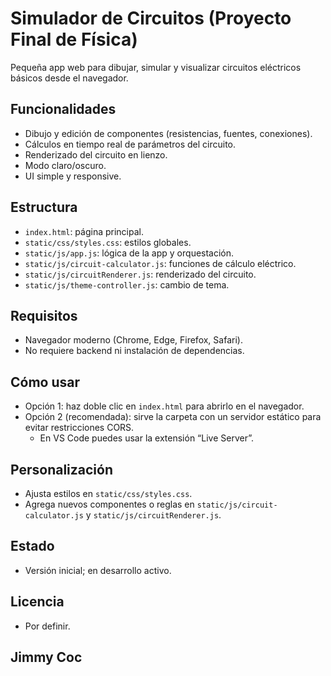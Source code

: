 # Simulador de Circuitos (Proyecto Final de Física)

Pequeña app web para dibujar, simular y visualizar circuitos eléctricos básicos desde el navegador.

## Funcionalidades
- Dibujo y edición de componentes (resistencias, fuentes, conexiones).
- Cálculos en tiempo real de parámetros del circuito.
- Renderizado del circuito en lienzo.
- Modo claro/oscuro.
- UI simple y responsive.

## Estructura
- `index.html`: página principal.
- `static/css/styles.css`: estilos globales.
- `static/js/app.js`: lógica de la app y orquestación.
- `static/js/circuit-calculator.js`: funciones de cálculo eléctrico.
- `static/js/circuitRenderer.js`: renderizado del circuito.
- `static/js/theme-controller.js`: cambio de tema.

## Requisitos
- Navegador moderno (Chrome, Edge, Firefox, Safari).
- No requiere backend ni instalación de dependencias.

## Cómo usar
- Opción 1: haz doble clic en `index.html` para abrirlo en el navegador.
- Opción 2 (recomendada): sirve la carpeta con un servidor estático para evitar restricciones CORS.
  - En VS Code puedes usar la extensión “Live Server”.

## Personalización
- Ajusta estilos en `static/css/styles.css`.
- Agrega nuevos componentes o reglas en `static/js/circuit-calculator.js` y `static/js/circuitRenderer.js`.

## Estado
- Versión inicial; en desarrollo activo.

## Licencia
- Por definir.

## Jimmy Coc 